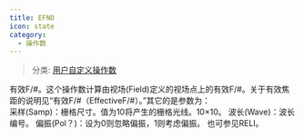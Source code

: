 ```yaml
---
title: EFNO
icon: state
category:
  - 操作数
---
```


> 分类: [用户自定义操作数](/hb/operands/136/902/  "Zemax 操作数 用户自定义操作数")

有效F/#。这个操作数计算由视场(Field)定义的视场点上的有效F/#。关于有效焦距的说明见“有效F/#（EffectiveF/#）。”其它的是参数为：  
采样(Samp)：栅格尺寸。值为10将产生的栅格光线。10×10。 
波长(Wave)：波长编号。 
偏振(Pol？)：设为0则忽略偏振，1则考虑偏振。 
也可参见RELI。